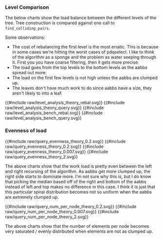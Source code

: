 
### Level Comparison

The below charts show the load balance between the different levels of the tree. 
Tree construction is compared against one call to `find_colliding_pairs`.

Some observations:
* The cost of rebalancing the first level is the most erratic. 
    This is because in some cases we're hitting the worst cases of pdqselect.
	I like to think of the algorithm as a sponge and the problem as water seeping through it.
	First you you have coarse filtering, then it gets more precise.
* The load goes from the top levels to the bottom levels as the aabbs spread out more.
* The load on the first few levels is not high unless the aabbs are clumped up. 
* The leaves don't have much work to do since aabbs have a size, they aren't likely to 
  into a leaf.




<link rel="stylesheet" href="css/poloto.css">

{{#include raw/level_analysis_theory_rebal.svg}}
{{#include raw/level_analysis_theory_query.svg}}
{{#include raw/level_analysis_bench_rebal.svg}}
{{#include raw/level_analysis_bench_query.svg}}



### Evenness of load


{{#include raw/query_evenness_theory_0.2.svg}}
{{#include raw/query_evenness_theory_0.2.svg}}
{{#include raw/query_evenness_theory_0.007.svg}}
{{#include raw/query_evenness_theory_2.svg}}


The above charts show that the work load is pretty even between the left and right recursing of the algorithm.
As aabbs get more clumped up, the right side starts to dominate more. I'm not sure why this is, but I do know that picking the median based off of the right and bottom of the aabbs instead of left and top makes no difference in this case. I think it is just that this particular spiral distribution becomes not so uniform when the aabbs are extremely clumped up.



{{#include raw/query_num_per_node_theory_0.2.svg}}
{{#include raw/query_num_per_node_theory_0.007.svg}}
{{#include raw/query_num_per_node_theory_2.svg}}

The above charts show that the number of elements per node becomes very saturated / evenly distributed when elements are not as clumped up.




